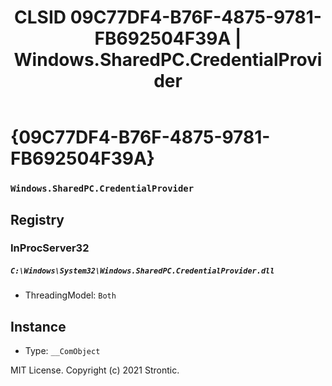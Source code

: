 ﻿---
title: "CLSID 09C77DF4-B76F-4875-9781-FB692504F39A | Windows.SharedPC.CredentialProvider"
excerpt: What is COM-Object CLSID 09C77DF4-B76F-4875-9781-FB692504F39A?
---

# {09C77DF4-B76F-4875-9781-FB692504F39A}

### `Windows.SharedPC.CredentialProvider`

## Registry


### InProcServer32

##### `C:\Windows\System32\Windows.SharedPC.CredentialProvider.dll`
* ThreadingModel: `Both`

## Instance

* Type: `__ComObject`

MIT License. Copyright (c) 2021 Strontic.


